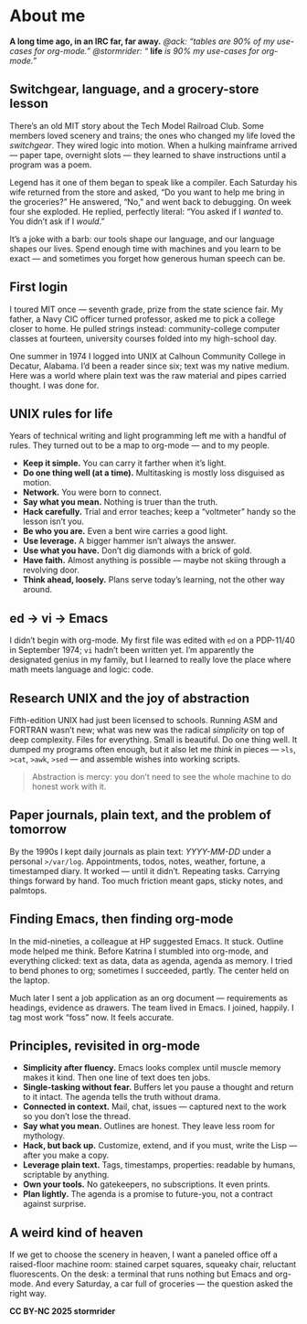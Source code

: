 # About me

**A long time ago, in an IRC far, far away.**
*@ack: “tables are 90% of my use-cases for org-mode.”*
*@stormrider: “* **life** *is 90% my use-cases for org-mode.”*

## Switchgear, language, and a grocery-store lesson

There’s an old MIT story about the Tech Model Railroad Club. Some members loved scenery and trains; the ones who changed my life loved the *switchgear*. They wired logic into motion. When a hulking mainframe arrived — paper tape, overnight slots — they learned to shave instructions until a program was a poem.

Legend has it one of them began to speak like a compiler. Each Saturday his wife returned from the store and asked, “Do you want to help me bring in the groceries?” He answered, “No,” and went back to debugging. On week four she exploded. He replied, perfectly literal: “You asked if I *wanted* to. You didn’t ask if I *would*.”

It’s a joke with a barb: our tools shape our language, and our language shapes our lives. Spend enough time with machines and you learn to be exact — and sometimes you forget how generous human speech can be.

## First login

I toured MIT once — seventh grade, prize from the state science fair. My father, a Navy CIC officer turned professor, asked me to pick a college closer to home. He pulled strings instead: community-college computer classes at fourteen, university courses folded into my high-school day.

One summer in 1974 I logged into UNIX at Calhoun Community College in Decatur, Alabama. I’d been a reader since six; text was my native medium. Here was a world where plain text was the raw material and pipes carried thought. I was done for.

## UNIX rules for life

Years of technical writing and light programming left me with a handful of rules. They turned out to be a map to org-mode — and to my people.

* **Keep it simple.** You can carry it farther when it’s light.
* **Do one thing well (at a time).** Multitasking is mostly loss disguised as motion.
* **Network.** You were born to connect.
* **Say what you mean.** Nothing is truer than the truth.
* **Hack carefully.** Trial and error teaches; keep a “voltmeter” handy so the lesson isn’t you.
* **Be who you are.** Even a bent wire carries a good light.
* **Use leverage.** A bigger hammer isn’t always the answer.
* **Use what you have.** Don’t dig diamonds with a brick of gold.
* **Have faith.** Almost anything is possible — maybe not skiing through a revolving door.
* **Think ahead, loosely.** Plans serve today’s learning, not the other way around.

## ed → vi → Emacs

I didn’t begin with org-mode. My first file was edited with `ed` on a PDP-11/40 in September 1974; `vi` hadn’t been written yet. I’m apparently the designated genius in my family, but I learned to really love the place where math meets language and logic: code.

## Research UNIX and the joy of abstraction

Fifth-edition UNIX had just been licensed to schools. Running ASM and FORTRAN wasn’t new; what was new was the radical *simplicity* on top of deep complexity. Files for everything. Small is beautiful. Do one thing well. It dumped my programs often enough, but it also let me *think* in pieces — `>ls`, `>cat`, `>awk`, `>sed` — and assemble wishes into working scripts.

> Abstraction is mercy: you don’t need to see the whole machine to do honest work with it.

## Paper journals, plain text, and the problem of tomorrow

By the 1990s I kept daily journals as plain text: *YYYY-MM-DD* under a personal `>/var/log`. Appointments, todos, notes, weather, fortune, a timestamped diary. It worked — until it didn’t. Repeating tasks. Carrying things forward by hand. Too much friction meant gaps, sticky notes, and palmtops.

## Finding Emacs, then finding org-mode

In the mid-nineties, a colleague at HP suggested Emacs. It stuck. Outline mode helped me think. Before Katrina I stumbled into org-mode, and everything clicked: text as data, data as agenda, agenda as memory. I tried to bend phones to org; sometimes I succeeded, partly. The center held on the laptop.

Much later I sent a job application as an org document — requirements as headings, evidence as drawers. The team lived in Emacs. I joined, happily. I tag most work “foss” now. It feels accurate.

## Principles, revisited in org-mode

* **Simplicity after fluency.** Emacs looks complex until muscle memory makes it kind. Then one line of text does ten jobs.
* **Single-tasking without fear.** Buffers let you pause a thought and return to it intact. The agenda tells the truth without drama.
* **Connected in context.** Mail, chat, issues — captured next to the work so you don’t lose the thread.
* **Say what you mean.** Outlines are honest. They leave less room for mythology.
* **Hack, but back up.** Customize, extend, and if you must, write the Lisp — after you make a copy.
* **Leverage plain text.** Tags, timestamps, properties: readable by humans, scriptable by anything.
* **Own your tools.** No gatekeepers, no subscriptions. It even prints.
* **Plan lightly.** The agenda is a promise to future-you, not a contract against surprise.

## A weird kind of heaven

If we get to choose the scenery in heaven, I want a paneled office off a raised-floor machine room: stained carpet squares, squeaky chair, reluctant fluorescents. On the desk: a terminal that runs nothing but Emacs and org-mode. And every Saturday, a car full of groceries — the question asked the right way.
      
**CC BY-NC 2025 stormrider**
